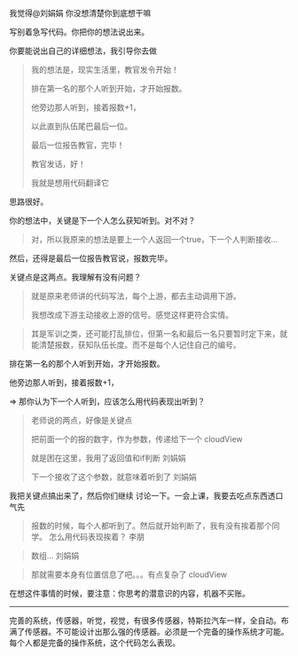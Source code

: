 我觉得@刘娟娟 你没想清楚你到底想干嘛

写别着急写代码。你把你的想法说出来。

你要能说出自己的详细想法，我引导你去做

> 我的想法是，现实生活里，教官发令开始！
>
> 排在第一名的那个人听到开始，才开始报数。
>
> 他旁边那人听到，接着报数+1，
>
> 以此直到队伍尾巴最后一位。
>
> 最后一位报告教官，完毕！
>
> 教官发话，好！
>
> 我就是想用代码翻译它

思路很好。

你的想法中，关键是下一个人怎么获知听到。对不对？

> 对，所以我原来的想法是要上一个人返回一个true，下一个人判断接收…

然后，还得是最后一位报告教官说，报数完毕。

关键点是这两点。我理解有没有问题？

> 就是原来老师讲的代码写法，每个上游，都去主动调用下游。
>
> 我想改成下游主动接收上游的信号。感觉这样更符合实情。

> 其是军训之类，还可能打乱排位，但第一名和最后一名只要暂时定下来，就能清楚报数，获知队伍长度。而不是每个人记住自己的编号。

排在第一名的那个人听到开始，才开始报数。

他旁边那人听到，接着报数+1，

=> 那你认为下一个人听到，应该怎么用代码表现出听到？

> 老师说的两点，好像是关键点
>
> 把前面一个的报的数字，作为参数，传递给下一个 cloudView
>
> 就是困在这里，我用了返回值和if判断  刘娟娟
>
> 下一个接收了这个参数，就意味着听到了 刘娟娟

我把关键点搞出来了，然后你们继续 讨论一下。一会上课，我要去吃点东西透口气先

> 报数的时候，每个人都听到了。然后就开始判断了，我有没有挨着那个同学。 怎么用代码表现挨着？  李朋

> 数组…  刘娟娟

> 那就需要本身有位置信息了吧。。。有点复杂了  cloudView

在想这件事情的时候，要注意：你思考的潜意识的内容，机器不买账。

---

完善的系统，传感器，听觉，视觉，有很多传感器，特斯拉汽车一样，全自动。布满了传感器。不可能设计出那么强的传感器。必须是一个完备的操作系统才可能。每个人都是完备的操作系统，这个代码怎么表现。